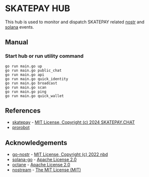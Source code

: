 # SKATEPAY HUB

This hub is used to monitor and dispatch SKATEPAY related [nostr][nostr] and [solana][solana] events. 

## Manual
### Start hub or run utility command
```
go run main.go up
go run main.go public_chat
go run main.go api
go run main.go quick_identity
go run main.go broadcast
go run main.go scan
go run main.go ping
go run main.go quick_wallet
```

[nostr]: https://github.com/fiatjaf/nostr
[solana]: https://docs.solanalabs.com/cli/install

## References
- [skatepay](https://github.com/SkatePay/skatepay) - [MIT License, Copyright (c) 2024 SKATEPAY.CHAT](https://github.com/SkatePay/skatepay/blob/main/LICENSE)
- [prorobot](https://prorobot.ai)

## Acknowledgements
- [go-nostr](https://github.com/nbd-wtf/go-nostr) - [MIT License, Copyright (c) 2022 nbd](https://github.com/nbd-wtf/go-nostr/blob/master/LICENSE.md)
- [solana-go](https://github.com/gagliardetto/solana-go) - [Apache License 2.0](https://github.com/gagliardetto/solana-go/blob/main/LICENSE)
- [octane](https://github.com/anza-xyz/octane) - [Apache License 2.0](https://github.com/anza-xyz/octane/blob/master/LICENSE)
- [nostream](https://github.com/cameri/nostream) - [The MIT License (MIT)](https://github.com/cameri/nostream/blob/main/LICENSE)
